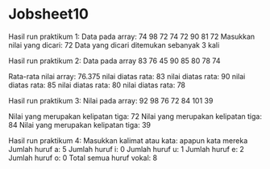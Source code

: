 # Jobsheet10
Hasil run praktikum 1:
Data pada array: 
	74	98	72	74	72	90	81	72
Masukkan nilai yang dicari: 72
Data yang dicari ditemukan sebanyak 3 kali

Hasil run praktikum 2:
Data pada array
83	76	45	90	85	80	78	74	

Rata-rata nilai array: 76.375
nilai diatas rata: 83
nilai diatas rata: 90
nilai diatas rata: 85
nilai diatas rata: 80
nilai diatas rata: 78

Hasil run praktikum 3:
Nilai pada array: 
92	98	76	72	84	101	39	

Nilai yang merupakan kelipatan tiga: 72
Nilai yang merupakan kelipatan tiga: 84
Nilai yang merupakan kelipatan tiga: 39

Hasil run praktikum 4:
Masukkan kalimat atau kata: apapun kata mereka
Jumlah huruf a: 5
Jumlah huruf i: 0
Jumlah huruf u: 1
Jumlah huruf e: 2
Jumlah huruf o: 0
Total semua huruf vokal: 8
